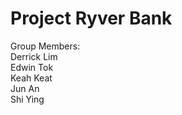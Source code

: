 # Project Ryver Bank 
Group Members:<br>
Derrick Lim<br>
Edwin Tok<br>
Keah Keat<br>
Jun An<br>
Shi Ying
